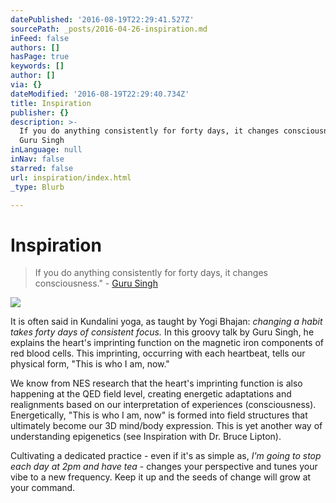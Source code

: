 ```yaml
---
datePublished: '2016-08-19T22:29:41.527Z'
sourcePath: _posts/2016-04-26-inspiration.md
inFeed: false
authors: []
hasPage: true
keywords: []
author: []
via: {}
dateModified: '2016-08-19T22:29:40.734Z'
title: Inspiration
publisher: {}
description: >-
  If you do anything consistently for forty days, it changes consciousness." -
  Guru Singh
inLanguage: null
inNav: false
starred: false
url: inspiration/index.html
_type: Blurb

---
```

# Inspiration

> If you do anything consistently for forty days, it changes consciousness." - [Guru Singh][0]

![](https://the-grid-user-content.s3-us-west-2.amazonaws.com/70cb7eb0-514a-4166-8fcb-327230ef1b52.jpg)

It is often said in Kundalini yoga, as taught by Yogi Bhajan: _changing a habit takes forty days of consistent focus._ In this groovy talk by Guru Singh, he explains the heart's imprinting function on the magnetic iron components of red blood cells. This imprinting, occurring with each heartbeat, tells our physical form, "This is who I am, now."

We know from NES research that the heart's imprinting function is also happening at the QED field level, creating energetic adaptations and realignments based on our interpretation of experiences (consciousness). Energetically, "This is who I am, now" is formed into field structures that ultimately become our 3D mind/body expression. This is yet another way of understanding epigenetics (see Inspiration with Dr. Bruce Lipton).

Cultivating a dedicated practice - even if it's as simple as, _I'm going to stop each day at 2pm and have tea_ - changes your perspective and tunes your vibe to a new frequency. Keep it up and the seeds of change will grow at your command.

[0]: http://www.gurusingh.com/